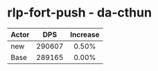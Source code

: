 # rlp-fort-push - da-cthun
| Actor | DPS | Increase |
|---|:---:|:---:|
|new|290607|0.50%|
|Base|289165|0.00%|
